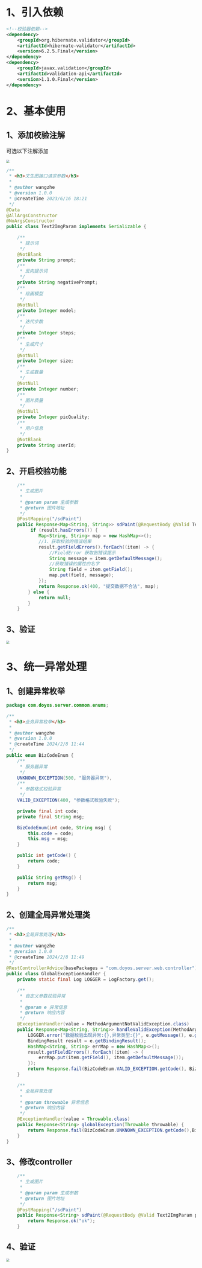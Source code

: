 # 1、引入依赖
```xml
<!--校验器依赖-->
<dependency>
    <groupId>org.hibernate.validator</groupId>
    <artifactId>hibernate-validator</artifactId>
    <version>6.2.5.Final</version>
</dependency>
<dependency>
    <groupId>javax.validation</groupId>
    <artifactId>validation-api</artifactId>
    <version>1.1.0.Final</version>
</dependency>
```

# 2、基本使用
## 1、添加校验注解
可选以下注解添加

<!-- <img src="/assets/java/functional-design/jsr1.png" style="zoom:50%;" /> -->

<img src="https://cdn.nlark.com/yuque/0/2024/png/23116580/1707363516762-8a9aa719-9a7a-46ee-ad5f-6a3788d3ffca.png" style="zoom:50%;" style="zoom:50%;"/>

```java
/**
 * <h3>文生图接口请求参数</h3>
 *
 * @author wangzhe
 * @version 1.0.0
 * @createTime 2023/6/16 18:21
 */
@Data
@AllArgsConstructor
@NoArgsConstructor
public class Text2ImgParam implements Serializable {

    /**
     * 提示词
     */
    @NotBlank
    private String prompt;
    /**
     * 反向提示词
     */
    private String negativePrompt;
    /**
     * 绘画模型 
     */
    @NotNull
    private Integer model;
    /**
     * 迭代步数
     */
    private Integer steps;
    /**
     * 生成尺寸 
     */
    @NotNull
    private Integer size;
    /**
     * 生成数量
     */
    @NotNull
    private Integer number;
    /**
     * 图片质量
     */
    @NotNull
    private Integer picQuality;
    /**
     * 用户信息
     */
    @NotBlank
    private String userId;
}

```

## 2、开启校验功能
```java
    /**
     * 生成图片
     *
     * @param param 生成参数
     * @return 图片地址
     */
    @PostMapping("/sdPaint")
    public Response<Map<String, String>> sdPaint(@RequestBody @Valid Text2ImgParam param, BindingResult result) {
         if (result.hasErrors()) {
            Map<String, String> map = new HashMap<>();
            //1、获取校验的错误结果
            result.getFieldErrors().forEach((item) -> {
                //FieldError 获取到错误提示
                String message = item.getDefaultMessage();
                //获取错误的属性的名字
                String field = item.getField();
                map.put(field, message);
            });
            return Response.ok(400, "提交数据不合法", map);
        } else {
            return null;
        }
    }
```

## 3、验证
<!-- <img src="/assets/java/functional-design/jsr2.png" style="zoom:50%;" /> -->
<img src="https://cdn.nlark.com/yuque/0/2024/png/23116580/1707363750669-b6804ee4-fd65-4eaa-8a4f-874e07c9f0f4.png" style="zoom:50%;" referrerpolicy="no-referrer">

# 3、统一异常处理
## 1、创建异常枚举
```java
package com.doyos.server.common.enums;

/**
 * <h3>业务异常枚举</h3>
 *
 * @author wangzhe
 * @version 1.0.0
 * @createTime 2024/2/8 11:44
 */
public enum BizCodeEnum {
    /**
     * 服务器异常
     */
    UNKNOWN_EXCEPTION(500, "服务器异常"),
    /**
     * 参数格式校验异常
     */
    VALID_EXCEPTION(400, "参数格式校验失败");

    private final int code;
    private final String msg;

    BizCodeEnum(int code, String msg) {
        this.code = code;
        this.msg = msg;
    }

    public int getCode() {
        return code;
    }

    public String getMsg() {
        return msg;
    }
}

```

## 2、创建全局异常处理类
```java
/**
 * <h3>全局异常处理</h3>
 *
 * @author wangzhe
 * @version 1.0.0
 * @createTime 2024/2/8 11:49
 */
@RestControllerAdvice(basePackages = "com.doyos.server.web.controller")
public class GlobalExceptionHandler {
    private static final Log LOGGER = LogFactory.get();

    /**
     * 自定义参数校验异常
     *
     * @param e 异常信息
     * @return 响应内容
     */
    @ExceptionHandler(value = MethodArgumentNotValidException.class)
    public Response<Map<String, String>> handleValidException(MethodArgumentNotValidException e) {
        LOGGER.error("数据校验出现异常:{},异常类型:{}", e.getMessage(), e.getClass());
        BindingResult result = e.getBindingResult();
        HashMap<String, String> errMap = new HashMap<>();
        result.getFieldErrors().forEach((item) -> {
            errMap.put(item.getField(), item.getDefaultMessage());
        });
        return Response.fail(BizCodeEnum.VALID_EXCEPTION.getCode(), BizCodeEnum.VALID_EXCEPTION.getMsg(), errMap);
    }

    /**
     * 全局异常处理
     *
     * @param throwable 异常信息
     * @return 响应内容
     */
    @ExceptionHandler(value = Throwable.class)
    public Response<String> globalException(Throwable throwable) {
        return Response.fail(BizCodeEnum.UNKNOWN_EXCEPTION.getCode(),BizCodeEnum.UNKNOWN_EXCEPTION.getMsg());
    }
}

```

## 3、修改controller
```java
    /**
     * 生成图片
     *
     * @param param 生成参数
     * @return 图片地址
     */
    @PostMapping("/sdPaint")
    public Response<String> sdPaint(@RequestBody @Valid Text2ImgParam param) {
        return Response.ok("ok");
    }
```

## 4、验证
<!-- <img src="/assets/java/functional-design/jsr3.png" style="zoom:50%;" /> -->

<img src="https://cdn.nlark.com/yuque/0/2024/png/23116580/1707366043254-c3c9c9a9-5859-44f4-8879-7406f7dd04ac.png" style="zoom:50%;"  referrerpolicy="no-referrer">


